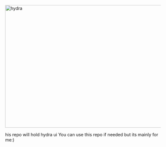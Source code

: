<img width="663" height="399" alt="hydra" src="https://github.com/user-attachments/assets/03785deb-e6b4-4b4c-91e5-305dcf6d58e4" />

his repo will hold hydra ui
You can use this repo if needed but its mainly for me:)


